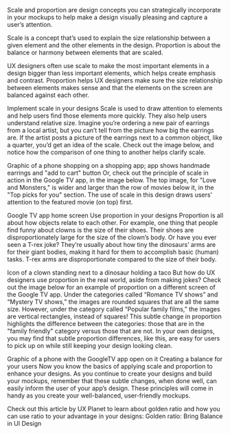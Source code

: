 Scale and proportion are design concepts you can strategically incorporate in your mockups to help make a design visually pleasing and capture a user’s attention.

Scale is a concept that’s used to explain the size relationship between a given element and the other elements in the design. Proportion is about the balance or harmony between elements that are scaled. 

UX designers often use scale to make the most important elements in a design bigger than less important elements, which helps create emphasis and contrast. Proportion helps UX designers make sure the size relationship between elements makes sense and that the elements on the screen are balanced against each other.

Implement scale in your designs
Scale is used to draw attention to elements and help users find those elements more quickly. They also help users understand relative size. Imagine you’re ordering a new pair of earrings from a local artist, but you can’t tell from the picture how big the earrings are. If the artist posts a picture of the earrings next to a common object, like a quarter, you’d get an idea of the scale. Check out the image below, and notice how the comparison of one thing to another helps clarify scale.

Graphic of a phone shopping on a shopping app; app shows handmade earrings and "add to cart" button
Or, check out the principle of scale in action in the Google TV app, in the image below. The top image, for "Love and Monsters," is wider and larger than the row of movies below it, in the "Top picks for you" section. The use of scale in this design draws users' attention to the  featured movie (on top) first.

Google TV app home screen
Use proportion in your designs
Proportion is all about how objects relate to each other. For example, one thing that people find funny about clowns is the size of their shoes. Their shoes are disproportionately large for the size of the clown’s body. Or have you ever seen a T-rex joke? They’re usually about how tiny the dinosaurs’ arms are for their giant bodies, making it hard for them to accomplish basic (human) tasks. T-rex arms are disproportionate compared to the size of their body.

Icon of a clown standing next to a dinosaur holding a taco
But how do UX designers use proportion in the real world, aside from making jokes? Check out the image below for an example of proportion on a different screen of the Google TV app. Under the categories called “Romance TV shows” and “Mystery TV shows,” the images are rounded squares that are all the same size. However, under the category called “Popular family films,” the images are vertical rectangles, instead of squares! This subtle change in proportion highlights the difference between the categories: those that are in the "family friendly" category versus those that are not. In your own designs, you may find that subtle proportion differences, like this, are easy for users to pick up on while still keeping your design looking clean.

Graphic of a phone with the GoogleTV app open on it
Creating a balance for your users
Now you know the basics of applying scale and proportion to enhance your designs. As you continue to create your designs and build your mockups, remember that these subtle changes, when done well, can easily inform the user of your app’s design. These principles will come in handy as you create your well-balanced, user-friendly mockups. 

Check out this article by UX Planet to learn about golden ratio and how you can use ratio to your advantage in your designs: 
Golden ratio: Bring Balance in UI Design